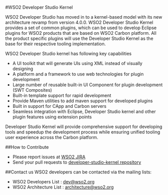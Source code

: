 #WSO2 Developer Studio Kernel

WSO2 Developer Studio has moved in to a kernel-based model with its new architecture revamp from version 4.0.0. WSO2 Developer Studio Kernel provides a set of common plugins, which can be used to develop Eclipse plugins for WSO2 products that are based on WSO2 Carbon platform.  All the product specific plugins will use the Developer Studio Kernel as the base for their respective tooling implementation.

WSO2 Developer Studio kernel has following key capabilities 

- A UI toolkit that will generate UIs using XML instead of visually designing 
- A platform and a framework to use web technologies for plugin development
- Large number of reusable built-in UI Component for plugin development (SWT Composites)
- Built-in template support for rapid development
- Provide Maven utilities to add maven support for developed plugins 
- Built in support for CApp and Carbon servers 
- Seamless integration with Eclipse, Developer Studio kernel and other plugin features using extension points

Developer Studio Kernel will provide comprehensive support for developing tools and speedup the development process while ensuring unified tooling user experience across the C﻿﻿﻿arbon platform.

##How to Contribute
* Please report issues at [WSO2 JIRA](https://wso2.org/jira/browse/TOOLS)
* Send your pull requests to [developer-studio-kernel repository](https://github.com/wso2/developer-studio/tree/master)

##Contact us
WSO2 developers can be contacted via the mailing lists:
* WSO2 Developers List : dev@wso2.org
* WSO2 Architecture List : architecture@wso2.org
